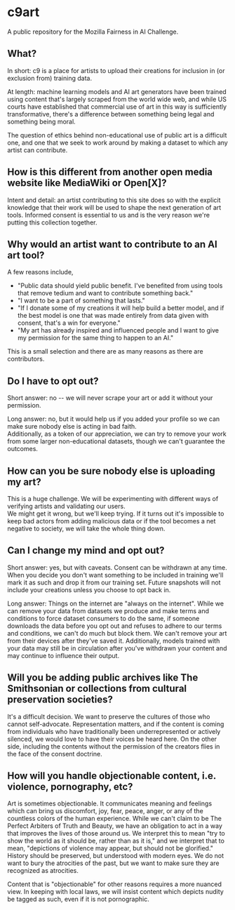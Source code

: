 # c9art
A public repository for the Mozilla Fairness in AI Challenge.

## What?
In short: c9 is a place for artists to upload their creations for inclusion in (or exclusion from) training data.

At length: machine learning models and AI art generators have been trained using content that's largely scraped from the world wide web, 
and while US courts have established that commercial use of art in this way is sufficiently transformative, 
there's a difference between something being legal and something being moral.  

The question of ethics behind non-educational use of public art is a difficult one, 
and one that we seek to work around by making a dataset to which any artist can contribute.

## How is this different from another open media website like MediaWiki or Open[X]?
Intent and detail: an artist contributing to this site does so with the explicit knowledge that their work will be used to shape the next generation of art tools.
Informed consent is essential to us and is the very reason we're putting this collection together.

## Why would an artist want to contribute to an AI art tool?
A few reasons include,
 - "Public data should yield public benefit.  I've benefited from using tools that remove tedium and want to contribute something back."
 - "I want to be a part of something that lasts." 
 - "If I donate some of my creations it will help build a better model, and if the best model is one that was made entirely from data given with consent, that's a win for everyone."
 - "My art has already inspired and influenced people and I want to give my permission for the same thing to happen to an AI."

This is a small selection and there are as many reasons as there are contributors.

## Do I have to opt out?
Short answer: no -- we will never scrape your art or add it without your permission.

Long answer: no, but it would help us if you added your profile so we can make sure nobody else is acting in bad faith.  
Additionally, as a token of our appreciation, we can try to remove your work from some larger non-educational datasets, though we can't guarantee the outcomes.

## How can you be sure nobody else is uploading my art?
This is a huge challenge.  We will be experimenting with different ways of verifying artists and validating our users.  
We might get it wrong, but we'll keep trying.  If it turns out it's impossible to keep bad actors from adding malicious data or if the tool becomes a net negative to society, we will take the whole thing down.

## Can I change my mind and opt out?
Short answer: yes, but with caveats.  Consent can be withdrawn at any time.  When you decide you don't want something to be included in training we'll mark it as such and drop it from our training set. 
Future snapshots will not include your creations unless you choose to opt back in.

Long answer: Things on the internet are "always on the internet".  While we can remove your data from datasets we produce and make terms and conditions to force dataset consumers to do the same, if someone downloads the data before you opt out and refuses to adhere to our terms and conditions, we can't do much but block them.  We can't remove your art from their devices after they've saved it. 
Additionally, models trained with your data may still be in circulation after you've withdrawn your content and may continue to influence their output.

## Will you be adding public archives like The Smithsonian or collections from cultural preservation societies?
It's a difficult decision.  We want to preserve the cultures of those who cannot self-advocate.  Representation matters, and if the content is coming from individuals who have traditionally been underrepresented or actively silenced, we would love to have their voices be heard here. 
On the other side, including the contents without the permission of the creators flies in the face of the consent doctrine.

## How will you handle objectionable content, i.e. violence, pornography, etc?
Art is sometimes objectionable.  It communicates meaning and feelings which can bring us discomfort, joy, fear, peace, anger, or any of the countless colors of the human experience. 
While we can't claim to be The Perfect Arbiters of Truth and Beauty, we have an obligation to act in a way that improves the lives of those around us. 
We interpret this to mean "try to show the world as it should be, rather than as it is," and we interpret that to mean, "depictions of violence may appear, but should not be glorified." 
History should be preserved, but understood with modern eyes.  We do not want to bury the atrocities of the past, but we want to make sure they are recognized as atrocities. 

Content that is "objectionable" for other reasons requires a more nuanced view.  In keeping with local laws, we will insist content which depicts nudity be tagged as such, even if it is not pornographic. 